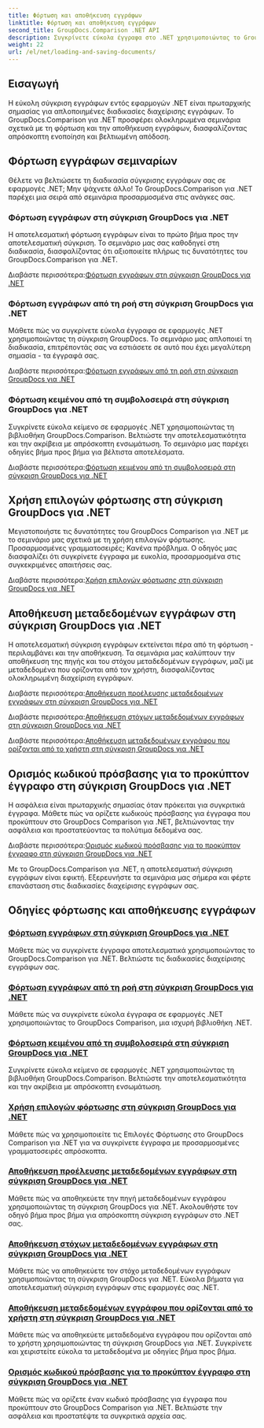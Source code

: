 ```yaml
---
title: Φόρτωση και αποθήκευση εγγράφων
linktitle: Φόρτωση και αποθήκευση εγγράφων
second_title: GroupDocs.Comparison .NET API
description: Συγκρίνετε εύκολα έγγραφα στο .NET χρησιμοποιώντας το GroupDocs.Comparison για .NET. Μάθετε τη φόρτωση, την αποθήκευση και τη χρήση επιλογών φόρτωσης για αποτελεσματική διαχείριση εγγράφων.
weight: 22
url: /el/net/loading-and-saving-documents/
---
```

## Εισαγωγή

Η εύκολη σύγκριση εγγράφων εντός εφαρμογών .NET είναι πρωταρχικής σημασίας για απλοποιημένες διαδικασίες διαχείρισης εγγράφων. Το GroupDocs.Comparison για .NET προσφέρει ολοκληρωμένα σεμινάρια σχετικά με τη φόρτωση και την αποθήκευση εγγράφων, διασφαλίζοντας απρόσκοπτη ενοποίηση και βελτιωμένη απόδοση.

## Φόρτωση εγγράφων σεμιναρίων

Θέλετε να βελτιώσετε τη διαδικασία σύγκρισης εγγράφων σας σε εφαρμογές .NET; Μην ψάχνετε άλλο! Το GroupDocs.Comparison για .NET παρέχει μια σειρά από σεμινάρια προσαρμοσμένα στις ανάγκες σας.

### Φόρτωση εγγράφων στη σύγκριση GroupDocs για .NET

Η αποτελεσματική φόρτωση εγγράφων είναι το πρώτο βήμα προς την αποτελεσματική σύγκριση. Το σεμινάριο μας σας καθοδηγεί στη διαδικασία, διασφαλίζοντας ότι αξιοποιείτε πλήρως τις δυνατότητες του GroupDocs.Comparison για .NET.

 Διαβάστε περισσότερα:[Φόρτωση εγγράφων στη σύγκριση GroupDocs για .NET](./loading-documents/)

### Φόρτωση εγγράφων από τη ροή στη σύγκριση GroupDocs για .NET

Μάθετε πώς να συγκρίνετε εύκολα έγγραφα σε εφαρμογές .NET χρησιμοποιώντας τη σύγκριση GroupDocs. Το σεμινάριο μας απλοποιεί τη διαδικασία, επιτρέποντάς σας να εστιάσετε σε αυτό που έχει μεγαλύτερη σημασία - τα έγγραφά σας.

 Διαβάστε περισσότερα:[Φόρτωση εγγράφων από τη ροή στη σύγκριση GroupDocs για .NET](./loading-documents-from-stream/)

### Φόρτωση κειμένου από τη συμβολοσειρά στη σύγκριση GroupDocs για .NET

Συγκρίνετε εύκολα κείμενο σε εφαρμογές .NET χρησιμοποιώντας τη βιβλιοθήκη GroupDocs.Comparison. Βελτιώστε την αποτελεσματικότητα και την ακρίβεια με απρόσκοπτη ενσωμάτωση. Το σεμινάριο μας παρέχει οδηγίες βήμα προς βήμα για βέλτιστα αποτελέσματα.

 Διαβάστε περισσότερα:[Φόρτωση κειμένου από τη συμβολοσειρά στη σύγκριση GroupDocs για .NET](./loading-text-from-string/)

## Χρήση επιλογών φόρτωσης στη σύγκριση GroupDocs για .NET

Μεγιστοποιήστε τις δυνατότητες του GroupDocs Comparison για .NET με το σεμινάριο μας σχετικά με τη χρήση επιλογών φόρτωσης. Προσαρμοσμένες γραμματοσειρές; Κανένα πρόβλημα. Ο οδηγός μας διασφαλίζει ότι συγκρίνετε έγγραφα με ευκολία, προσαρμοσμένα στις συγκεκριμένες απαιτήσεις σας.

 Διαβάστε περισσότερα:[Χρήση επιλογών φόρτωσης στη σύγκριση GroupDocs για .NET](./using-load-options/)

## Αποθήκευση μεταδεδομένων εγγράφων στη σύγκριση GroupDocs για .NET

Η αποτελεσματική σύγκριση εγγράφων εκτείνεται πέρα από τη φόρτωση - περιλαμβάνει και την αποθήκευση. Τα σεμινάρια μας καλύπτουν την αποθήκευση της πηγής και του στόχου μεταδεδομένων εγγράφων, μαζί με μεταδεδομένα που ορίζονται από τον χρήστη, διασφαλίζοντας ολοκληρωμένη διαχείριση εγγράφων.

 Διαβάστε περισσότερα:[Αποθήκευση προέλευσης μεταδεδομένων εγγράφων στη σύγκριση GroupDocs για .NET](./saving-documents-metadata-source/)

 Διαβάστε περισσότερα:[Αποθήκευση στόχων μεταδεδομένων εγγράφων στη σύγκριση GroupDocs για .NET](./saving-documents-metadata-target/)

 Διαβάστε περισσότερα:[Αποθήκευση μεταδεδομένων εγγράφου που ορίζονται από το χρήστη στη σύγκριση GroupDocs για .NET](./saving-user-defined-document-metadata/)

## Ορισμός κωδικού πρόσβασης για το προκύπτον έγγραφο στη σύγκριση GroupDocs για .NET

Η ασφάλεια είναι πρωταρχικής σημασίας όταν πρόκειται για συγκριτικά έγγραφα. Μάθετε πώς να ορίζετε κωδικούς πρόσβασης για έγγραφα που προκύπτουν στο GroupDocs Comparison για .NET, βελτιώνοντας την ασφάλεια και προστατεύοντας τα πολύτιμα δεδομένα σας.

 Διαβάστε περισσότερα:[Ορισμός κωδικού πρόσβασης για το προκύπτον έγγραφο στη σύγκριση GroupDocs για .NET](./setting-password-for-resultant-document/)

Με το GroupDocs.Comparison για .NET, η αποτελεσματική σύγκριση εγγράφων είναι εφικτή. Εξερευνήστε τα σεμινάρια μας σήμερα και φέρτε επανάσταση στις διαδικασίες διαχείρισης εγγράφων σας.
## Οδηγίες φόρτωσης και αποθήκευσης εγγράφων
### [Φόρτωση εγγράφων στη σύγκριση GroupDocs για .NET](./loading-documents/)
Μάθετε πώς να συγκρίνετε έγγραφα αποτελεσματικά χρησιμοποιώντας το GroupDocs.Comparison για .NET. Βελτιώστε τις διαδικασίες διαχείρισης εγγράφων σας.
### [Φόρτωση εγγράφων από τη ροή στη σύγκριση GroupDocs για .NET](./loading-documents-from-stream/)
Μάθετε πώς να συγκρίνετε εύκολα έγγραφα σε εφαρμογές .NET χρησιμοποιώντας το GroupDocs Comparison, μια ισχυρή βιβλιοθήκη .NET.
### [Φόρτωση κειμένου από τη συμβολοσειρά στη σύγκριση GroupDocs για .NET](./loading-text-from-string/)
Συγκρίνετε εύκολα κείμενο σε εφαρμογές .NET χρησιμοποιώντας τη βιβλιοθήκη GroupDocs.Comparison. Βελτιώστε την αποτελεσματικότητα και την ακρίβεια με απρόσκοπτη ενσωμάτωση.
### [Χρήση επιλογών φόρτωσης στη σύγκριση GroupDocs για .NET](./using-load-options/)
Μάθετε πώς να χρησιμοποιείτε τις Επιλογές Φόρτωσης στο GroupDocs Comparison για .NET για να συγκρίνετε έγγραφα με προσαρμοσμένες γραμματοσειρές απρόσκοπτα.
### [Αποθήκευση προέλευσης μεταδεδομένων εγγράφων στη σύγκριση GroupDocs για .NET](./saving-documents-metadata-source/)
Μάθετε πώς να αποθηκεύετε την πηγή μεταδεδομένων εγγράφου χρησιμοποιώντας τη σύγκριση GroupDocs για .NET. Ακολουθήστε τον οδηγό βήμα προς βήμα για απρόσκοπτη σύγκριση εγγράφων στο .NET σας.
### [Αποθήκευση στόχων μεταδεδομένων εγγράφων στη σύγκριση GroupDocs για .NET](./saving-documents-metadata-target/)
Μάθετε πώς να αποθηκεύετε τον στόχο μεταδεδομένων εγγράφων χρησιμοποιώντας τη σύγκριση GroupDocs για .NET. Εύκολα βήματα για αποτελεσματική σύγκριση εγγράφων στις εφαρμογές σας .NET.
### [Αποθήκευση μεταδεδομένων εγγράφου που ορίζονται από το χρήστη στη σύγκριση GroupDocs για .NET](./saving-user-defined-document-metadata/)
Μάθετε πώς να αποθηκεύετε μεταδεδομένα εγγράφου που ορίζονται από το χρήστη χρησιμοποιώντας τη σύγκριση GroupDocs για .NET. Συγκρίνετε και χειριστείτε εύκολα τα μεταδεδομένα με οδηγίες βήμα προς βήμα.
### [Ορισμός κωδικού πρόσβασης για το προκύπτον έγγραφο στη σύγκριση GroupDocs για .NET](./setting-password-for-resultant-document/)
Μάθετε πώς να ορίζετε έναν κωδικό πρόσβασης για έγγραφα που προκύπτουν στο GroupDocs Comparison για .NET. Βελτιώστε την ασφάλεια και προστατέψτε τα συγκριτικά αρχεία σας.